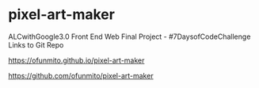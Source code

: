 # pixel-art-maker
ALCwithGoogle3.0 Front End Web Final Project - #7DaysofCodeChallenge
Links to Git Repo

https://ofunmito.github.io/pixel-art-maker

https://github.com/ofunmito/pixel-art-maker